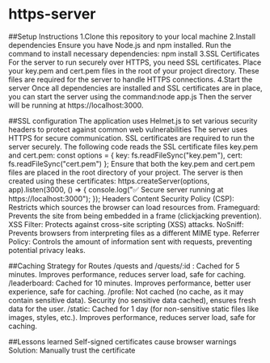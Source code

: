 # https-server

##Setup Instructions
1.Clone this repository to your local machine
2.Install dependencies
Ensure you have Node.js and npm installed. Run the command to install necessary dependencies: npm install
3.SSL Certificates
For the server to run securely over HTTPS, you need SSL certificates.
Place your key.pem and cert.pem files in the root of your project directory. These files are required for the server to handle HTTPS connections.
4.Start the server
Once all dependencies are installed and SSL certificates are in place, you can start the server using the command:node app.js
Then the server will be running at https://localhost:3000.


##SSL configuration
The application uses Helmet.js to set various security headers to protect against common web vulnerabilities
The server uses HTTPS for secure communication. SSL certificates are required to run the server securely.
The following code reads the SSL certificate files key.pem and cert.pem:
const options = {
    key: fs.readFileSync("key.pem"),
    cert: fs.readFileSync("cert.pem")
};
Ensure that both the key.pem and cert.pem files are placed in the root directory of your project.
The server is then created using these certificates:
https.createServer(options, app).listen(3000, () => {
    console.log("✅ Secure server running at https://localhost:3000");
});
Headers
Content Security Policy (CSP): Restricts which sources the browser can load resources from.
Frameguard: Prevents the site from being embedded in a frame (clickjacking prevention).
XSS Filter: Protects against cross-site scripting (XSS) attacks.
NoSniff: Prevents browsers from interpreting files as a different MIME type.
Referrer Policy: Controls the amount of information sent with requests, preventing potential privacy leaks.


##Caching Strategy for Routes
/quests and /quests/:id : Cached for 5 minutes.
Improves performance, reduces server load, safe for caching.
/leaderboard: Cached for 10 minutes.
Improves performance, better user experience, safe for caching.
/profile: Not cached (no cache, as it may contain sensitive data).
Security (no sensitive data cached), ensures fresh data for the user.
/static: Cached for 1 day (for non-sensitive static files like images, styles, etc.).
Improves performance, reduces server load, safe for caching.


##Lessons learned
Self-signed certificates cause browser warnings
Solution: Manually trust the certificate

